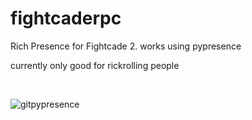 
# fightcaderpc
Rich Presence for Fightcade 2.
works using pypresence

currently only good for rickrolling people

<br>


![gitpypresence](https://user-images.githubusercontent.com/55185634/118213242-28080480-b48b-11eb-8a91-e674385b5824.png)
